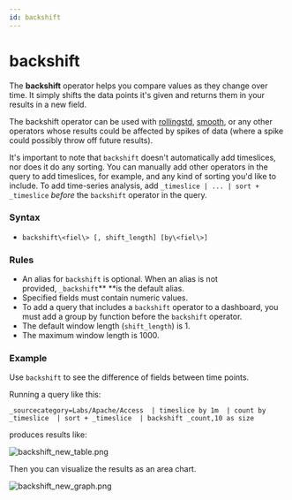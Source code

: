 ```yaml
---
id: backshift
---
```


# backshift

The **backshift** operator helps you compare values as they change over
time. It simply shifts the data points it's given and returns them in
your results in a new field.

The backshift operator can be used
with [rollingstd](rollingstd.md "rollingstd"), [smooth](smooth.md "smooth"),
or any other operators whose results could be affected by spikes of data
(where a spike could possibly throw off future results).

It's important to note that `backshift` doesn't automatically add
timeslices, nor does it do any sorting. You can manually add other
operators in the query to add timeslices, for example, and any kind of
sorting you'd like to include. To add time-series analysis,
add `_timeslice | ... | sort + _timeslice` *before* the `backshift`
operator in the query.

### Syntax

-   `backshift\<fiel\> [, shift_length] [by\<fiel\>]`

### Rules

-   An alias for `backshift` is optional. When an alias is not
    provided, `_backshift`** **is the default alias.
-   Specified fields must contain numeric values.
-   To add a query that includes a `backshift` operator to a dashboard,
    you must add a group by function before the `backshift` operator.
-   The default window length (`shift_length`) is 1.
-   The maximum window length is 1000.

### Example

Use `backshift` to see the difference of fields between time points.

Running a query like this:

`_sourcecategory=Labs/Apache/Access  | timeslice by 1m  | count by _timeslice  | sort + _timeslice  | backshift _count,10 as size`

produces results like:

![backshift_new_table.png](../../static/img/Search-Query-Language/Search-Operators/backshift/backshift-table-1.png)

Then you can visualize the results as an area chart.

![backshift_new_graph.png](../../static/img/Search-Query-Language/Search-Operators/backshift/area-chart-backshift-1.png)

 
